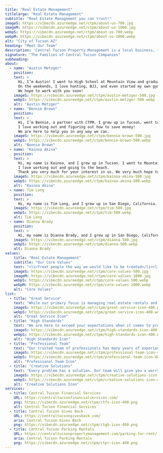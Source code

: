 ```yaml
---
title: "Real Estate Management"
titlelarge: "Real Estate Management"
subtitle: "Real Estate Management you can trust!"
imageS: https://vibecdn.azureedge.net/ctpm/about-us-700.jpg
imageM: https://vibecdn.azureedge.net/ctpm/about-us-1000.jpg
webpS: https://vibecdn.azureedge.net/ctpm/about-us-700.webp
webpM: https://vibecdn.azureedge.net/ctpm/about-us-1000.webp
alt: "City of Tucson AZ"
heading: "Meet Our Team"
description: 'Central Tucson Property Management is a local business, family owned and operated. Our team grew up here in Tucson and absolutely loves the city and the people. It’s because of our Tucson roots that 10% of all net revenue goes to our foundation – Central Tucson Gives Back – which focuses on child and family non-profit organizations in the Arizona area. We also offer electrical and other home services through <a href="https://centraltucsonhomeservices.com/" target="_bank" class="link dim">Central Tucson Home Services</a>.<br><br>We hope you will put your trust in us to deliver your home services needs.<br><br>Warmest Aloha,'
signature: "The Families of Central Tucson Companies"
subheading: 
about:
  - name: "Austin Metzger"
    position:
    text: >
      Hi, I’m Austin! I went to High School at Mountain View and graduated from the University of Arizona. I currently live in Tucson with my wife and 4 kids and work as a Branch Manager at Wells Fargo.
      On the weekends, I love hunting, BJJ, and even started my own gym, Marana Martial Arts. Please come check us out if you have a chance.
      We hope to work with you soon!  
    imageS: https://vibecdn.azureedge.net/ctpm/austin-metzger-500.jpg
    webpS: https://vibecdn.azureedge.net/ctpm/austin-metzger-500.webp
    alt: "Austin Metzger"
  - name: "Bennie Brown"
    position:
    text: >
      Hi, I’m Bennie, a partner with CTPM. I grew up in Tucson, went to Mountain View High School, and graduated from the University of Arizona. I am an auditing manager with ASARCO and am married with 2 kids.
      I love working out and figuring out how to save money!
      We are here to help you in any way we can.
    imageS: https://vibecdn.azureedge.net/ctpm/bennie-brown-500.jpg
    webpS: https://vibecdn.azureedge.net/ctpm/bennie-brown-500.webp
    alt: "Bennie Brown"
  - name: "Kainoa Akina"
    position:
    text: >
      Hi, my name is Kainoa, and I grew up in Tucson. I went to Mountain View High School, then went on to graduate from the University of Hawaii. I have a wife, 2 kids, and a dog. While I currently live in Hawaii, I spend a lot of time in Tucson and hope to have more time here.
      I love working out and going to the beach.
      Thank you very much for your interest in us. We very much hope to work with you soon. Much aloha!
    imageS: https://vibecdn.azureedge.net/ctpm/kainoa-akina-500.jpg
    webpS: https://vibecdn.azureedge.net/ctpm/kainoa-akina-500.webp
    alt: "Kainoa Akina"
  - name: Tim Long
    position:
    text: >
      Hi, my name is Tim Long, and I grew up in San Diego, California. I moved to Tucson a couple of years ago and love it out here. I have over 20 years of experience as an electrician, mason, carpenter, and handyman. I love hunting, shooting, and off-roading in my spare time. I very much look forward to working with you!
    imageS: https://vibecdn.azureedge.net/ctpm/tim-500.jpg
    webpS: https://vibecdn.azureedge.net/ctpm/tim-500.webp
    alt: Tim Long
  - name: Dianna Brady
    position:
    text: >
      Hi, my name is Dianna Brady, and I grew up in San Diego, California. I have over 10 years of experience as a Service Manager for multiple car dealerships in California. I moved to Tucson a couple of years ago and just love it! Some of my hobbies are: fishing, camping, and antiquing. We look forward to working with you!
    imageS: https://vibecdn.azureedge.net/ctpm/dianna-500.jpg
    webpS: https://vibecdn.azureedge.net/ctpm/dianna-500.webp
    alt: Dianna Brady
values: 
    title: "Real Estate Management"
    subtitle: "Our Core Values"
    text: "<li>Treat people the way we would like to be treated</li><li>Give 100% effort and take great pride in our work</li><li>Do business the right way: be honest, be professional, and get the job done</li><li>Be a good listener and a good communicator</li><li> Make someone smile, every day</li>"
    imageS: https://vibecdn.azureedge.net/ctpm/core-values-500.jpg
    imageM: https://vibecdn.azureedge.net/ctpm/core-values-1000.jpg
    webpS: https://vibecdn.azureedge.net/ctpm/core-values-500.webp
    webpM: https://vibecdn.azureedge.net/ctpm/core-values-1000.webp
    alt: "Core Values"
list:
  - title: "Great Service"
    text: "While our primary focus is managing real estate rentals and parking spaces, our top priority is customer satisfaction, personalized service, and understanding all of your specific needs."
    imageS: https://vibecdn.azureedge.net/ctpm/great-service-icon-400.png
    webpS: https://vibecdn.azureedge.net/ctpm/great-service-icon-400.webp
    alt: "Great Service Icon"
  - title: "High Standards"
    text: "We are here to exceed your expectations when it comes to property management, providing quality rentals and affordable parking spaces in the Central Tucson area."
    imageS: https://vibecdn.azureedge.net/ctpm/high-standards-icon-400.png
    webpS: https://vibecdn.azureedge.net/ctpm/high-standards-icon-400.webp
    alt: "High Standards Icon"
  - title: "Professional Team"
    text: "Our trusted team of professionals has many years of experience in real estate property management and will provide you with the exceptional service you deserve."
    imageS: https://vibecdn.azureedge.net/ctpm/professional-team-icon-400.png
    webpS: https://vibecdn.azureedge.net/ctpm/professional-team-icon-400.webp
    alt: "Professional Team Icon"
  - title: "Creative Solutions"
    text: "Every problem has a solution. Our team will give you a worry-free real estate management experience and find you the best fit for your needs."
    imageS: https://vibecdn.azureedge.net/ctpm/creative-solutions-icon-400.png
    webpS: https://vibecdn.azureedge.net/ctpm/creative-solutions-icon-400.webp
    alt: "Creative Solutions Icon"
services:
  - title: Central Tuscon Financial Services
    URL: https://centraltucsonfinancialservices.com/
    png: https://vibecdn.azureedge.net/ctpm/ctfs-icon-400.png
    alt: Central Tucson Financial Services
  - title: Central Tucson Gives Back
    URL: https://centraltucsongivesback.com/
    aria: Central Tucson Gives Back
    png: https://vibecdn.azureedge.net/ctpm/ctgb-icon-400.png
  - title: Central Tucson Parking Rentals
    URL: https://centraltucsonpropertymanagement.com/parking-for-rent/
    aria: Central Tucson Parking Rentals 
    png: https://vibecdn.azureedge.net/ctpm/ctpr-icon-400.png
---
```

